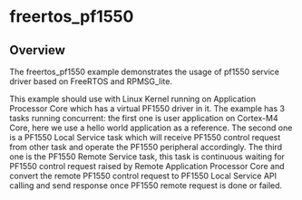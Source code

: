 # freertos_pf1550

## Overview
The freertos_pf1550 example demonstrates the usage of pf1550 service driver based on FreeRTOS and RPMSG_lite.

This example should use with Linux Kernel running on Application Processor Core which has a virtual PF1550 driver in it.
The example has 3 tasks running concurrent: the first one is user application on Cortex-M4 Core, here we use a hello world
application as a reference. The second one is a PF1550 Local Service task which will receive PF1550 control request from
other task and operate the PF1550 peripheral accordingly. The third one is the PF1550 Remote Service task, this task is
continuous waiting for PF1550 control request raised by Remote Application Processor Core and convert the remote PF1550
control request to PF1550 Local Service API calling and send response once PF1550 remote request is done or failed.
